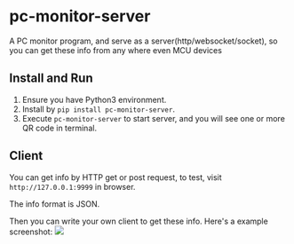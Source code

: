 pc-monitor-server
===


A PC monitor program, and serve as a server(http/websocket/socket), so you can get these info from any where even MCU devices

## Install and Run

1. Ensure you have Python3 environment.
2. Install by `pip install pc-monitor-server`.
3. Execute `pc-monitor-server` to start server, and you will see one or more QR code in terminal.


## Client

You can get info by HTTP get or post request, to test, visit `http://127.0.0.1:9999` in browser.

The info format is JSON.

Then you can write your own client to get these info.
Here's a example screenshot:
![](./assets/screenshot.png)

